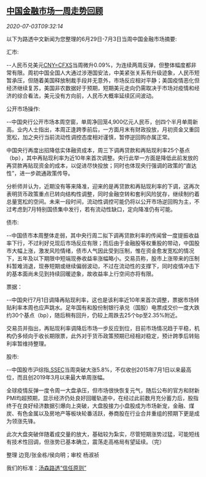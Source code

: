 <!--1593771797000-->
[中国金融市场一周走势回顾](https://cn.reuters.com/article/weekly-glance-china-fin-market-0703-idCNKBS24414Z)
------

<div><i>2020-07-03T09:32:14</i></div><div class="StandardArticleBody_body"><p>以下为路透中文新闻为您整理的6月29日-7月3日当周中国金融市场摘要: </p><p>汇市:   </p><p>--人民币兑美元<a href="/investing/currencies/quote?srcCurr=CNY&destCurr=USD">CNY=CFXS</a>当周微升0.09%，为连续两周反弹，但整体幅度都非常有限。周初中国全国人大通过涉港国安法，中美紧张关系有升级迹象，人民币短暂承压，但随着美国释放制裁手段并无意外，市场反应相对平静；美国疫情恶化但经济继续复苏，美国非农数据好于预期，短期美元走向仍需取决于市场对疫情和经济的综合看法，美元没有方向前，人民币大概率延续区间波动。 </p><p>公开市场操作: </p><p>--中国央行公开市场本周空窗，单周净回笼4,900亿元人民币，创四个半月单周新高。业内人士指出，本周正逢跨季前后，一方面月末有财政投放，月初资金又重回宽松，加之央行当前流动性调控态度相对谨慎，暂停逆回购亦属正常。 </p><p>中国央行再度出招降低实体融资成本，周三下调再贷款和再贴现利率25个基点（bp），其中再贴现利率为近10年来首次调整。央行此举一方面是降低此前发放的再贷款再贴现资金的成本，以促进尽快投放；同时也体现央行强调的政策的“直达性”，进一步疏通政策传导。 </p><p>分析师并认为，近期没有等来降准，迎来的是再贷款和再贴现利率的下调，这再次表明货币政策重点已转向结构性调整，同时金融空转和套利风险犹存，继续制约着总量宽松的空间。未来一段时间，流动性调控可能仍将以公开市场逆回购为主，不过考虑到7月特别国债集中发行，若有流动性缺口，定向降准仍有可能。 </p><p>债市: </p><p>--中国债市本周整体走弱，其中央行周二拟下调再贷款利率的传闻曾一度提振收益率下行，不过利好兑现后市场反应有限；而后由于金融股等权重股的带动，中国股市大幅上涨，激发风险情绪，债市人气因此受到压制，惟在资金愈发宽松的情况下，五年及以下期限中短端现券收益率涨幅略小。交易员称，股市上涨带来的压制料暂难消退，现券短期或继续偏弱波动，不过在流动性的支撑下，同时疫情冲击下的基本面尚未见到持续回暖迹象，故收益率上行空间亦将有限。 </p><p>票据： </p><p>--中国央行7月1日调降再贴现利率，这也是该利率近10年来首次调整，票据市场转贴利率本周也应声跳水。足年国有和股份制银行承兑（国股）电票成交价一度大跌约30个基点（bp），随后稍有回升，仍较上周跌去25个bp至2.35%附近。     </p><p>交易员并指出，再贴现利率调降后市场一步反应到位，目前市场情况趋于平稳，机构仍多倾向于收长期限票，此外对于货币政策预期已经相对稳定，预计跨季后转贴利率暂维持整理。 </p><p>股市: </p><p>--中国股市沪综指<a href="/investing/markets/index?symbol=.SSEC">.SSEC</a>当周突破大涨5.8%，不仅收创2015年7月1日以来最高位，而且创2019年3月以来最大单周涨幅。 </p><p>全球疫情反弹一度令周一大盘承压，但市场很快恢复元气，随后公布的官方和财新PMI均超预期，显示经济仍处良好回暖轨道中，在经过此前数月充分蓄力后，股指终于在良好经济数据引爆向上突破，大盘股接力小盘股成为市场新宠，金融、煤炭、有色金属以及房地产等板块轮番活跃，券商股在行业合并重组的预期下更是成为领涨先锋。 </p><p>此次大盘突破伴随着成交量的放大，基础较为紮实，尽管短期涨势过猛，可能短线有技术性回调，但涨势已基本确立，震荡走高格局有望延续。（完）  </p><div class="Attribution_container"><div class="Attribution_attribution"><p class="Attribution_content">整理 边竞/张金栋/侯向明；审校 杨淑祯 </p></div></div><div class="StandardArticleBody_trustBadgeContainer"><span class="StandardArticleBody_trustBadgeTitle">我们的标准：</span><span class="trustBadgeUrl"><a href="https://www.thomsonreuters.cn/content/dam/openweb/documents/pdf/china/brochures/about-us-1.pdf">汤森路透“信任原则”</a></span></div></div>
